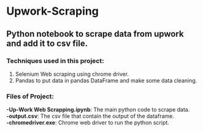 # Upwork-Scraping

## Python notebook to scrape data from upwork and add it to csv file.

### Techniques used in this project:
1. Selenium Web scraping using chrome driver.
2. Pandas to put data in pandas DataFrame and make some data cleaning.

### Files of Project:
<b>-Up-Work Web Scrapping.ipynb</b>: The main python code to scrape data.<br>
<b>-output.csv</b>: The csv file that contain the output of the dataframe.<br>
<b>-chromedriver.exe</b>: Chrome web driver to run the python script. 
